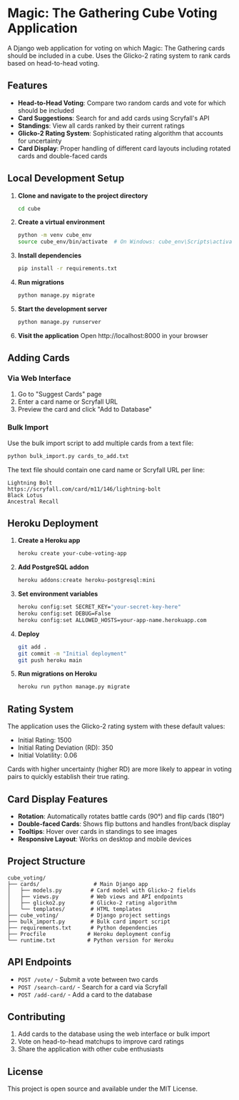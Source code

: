 # Magic: The Gathering Cube Voting Application

A Django web application for voting on which Magic: The Gathering cards should be included in a cube. Uses the Glicko-2 rating system to rank cards based on head-to-head voting.

## Features

- **Head-to-Head Voting**: Compare two random cards and vote for which should be included
- **Card Suggestions**: Search for and add cards using Scryfall's API
- **Standings**: View all cards ranked by their current ratings
- **Glicko-2 Rating System**: Sophisticated rating algorithm that accounts for uncertainty
- **Card Display**: Proper handling of different card layouts including rotated cards and double-faced cards

## Local Development Setup

1. **Clone and navigate to the project directory**
   ```bash
   cd cube
   ```

2. **Create a virtual environment**
   ```bash
   python -m venv cube_env
   source cube_env/bin/activate  # On Windows: cube_env\Scripts\activate
   ```

3. **Install dependencies**
   ```bash
   pip install -r requirements.txt
   ```

4. **Run migrations**
   ```bash
   python manage.py migrate
   ```

5. **Start the development server**
   ```bash
   python manage.py runserver
   ```

6. **Visit the application**
   Open http://localhost:8000 in your browser

## Adding Cards

### Via Web Interface
1. Go to "Suggest Cards" page
2. Enter a card name or Scryfall URL
3. Preview the card and click "Add to Database"

### Bulk Import
Use the bulk import script to add multiple cards from a text file:

```bash
python bulk_import.py cards_to_add.txt
```

The text file should contain one card name or Scryfall URL per line:
```
Lightning Bolt
https://scryfall.com/card/m11/146/lightning-bolt
Black Lotus
Ancestral Recall
```

## Heroku Deployment

1. **Create a Heroku app**
   ```bash
   heroku create your-cube-voting-app
   ```

2. **Add PostgreSQL addon**
   ```bash
   heroku addons:create heroku-postgresql:mini
   ```

3. **Set environment variables**
   ```bash
   heroku config:set SECRET_KEY="your-secret-key-here"
   heroku config:set DEBUG=False
   heroku config:set ALLOWED_HOSTS=your-app-name.herokuapp.com
   ```

4. **Deploy**
   ```bash
   git add .
   git commit -m "Initial deployment"
   git push heroku main
   ```

5. **Run migrations on Heroku**
   ```bash
   heroku run python manage.py migrate
   ```

## Rating System

The application uses the Glicko-2 rating system with these default values:
- Initial Rating: 1500
- Initial Rating Deviation (RD): 350
- Initial Volatility: 0.06

Cards with higher uncertainty (higher RD) are more likely to appear in voting pairs to quickly establish their true rating.

## Card Display Features

- **Rotation**: Automatically rotates battle cards (90°) and flip cards (180°)
- **Double-faced Cards**: Shows flip buttons and handles front/back display
- **Tooltips**: Hover over cards in standings to see images
- **Responsive Layout**: Works on desktop and mobile devices

## Project Structure

```
cube_voting/
├── cards/                 # Main Django app
│   ├── models.py         # Card model with Glicko-2 fields
│   ├── views.py          # Web views and API endpoints
│   ├── glicko2.py        # Glicko-2 rating algorithm
│   └── templates/        # HTML templates
├── cube_voting/          # Django project settings
├── bulk_import.py        # Bulk card import script
├── requirements.txt      # Python dependencies
├── Procfile             # Heroku deployment config
└── runtime.txt          # Python version for Heroku
```

## API Endpoints

- `POST /vote/` - Submit a vote between two cards
- `POST /search-card/` - Search for a card via Scryfall
- `POST /add-card/` - Add a card to the database

## Contributing

1. Add cards to the database using the web interface or bulk import
2. Vote on head-to-head matchups to improve card ratings
3. Share the application with other cube enthusiasts

## License

This project is open source and available under the MIT License.